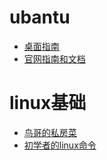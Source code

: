 # ubantu
- [桌面指南](https://help.ubuntu.com/20.10/ubuntu-help/index.html)
- [官网指南和文档](https://ubuntu.com/tutorials#enterprise)
# linux基础
- [鸟哥的私房菜](http://cn.linux.vbird.org/)
- [初学者的linux命令](https://ubuntu.com/tutorials/command-line-for-beginners#1-overview)
